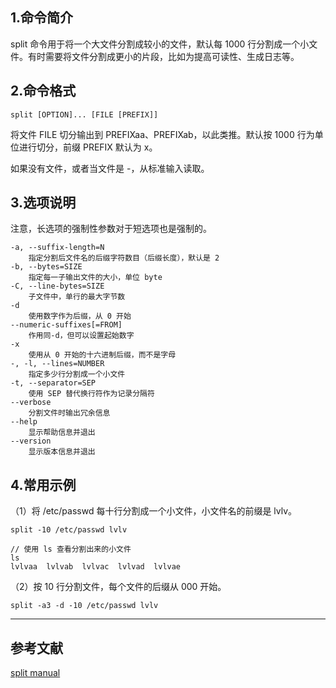 ## 1.命令简介
split 命令用于将一个大文件分割成较小的文件，默认每 1000 行分割成一个小文件。有时需要将文件分割成更小的片段，比如为提高可读性、生成日志等。

## 2.命令格式
```
split [OPTION]... [FILE [PREFIX]]
```
将文件 FILE 切分输出到 PREFIXaa、PREFIXab，以此类推。默认按 1000 行为单位进行切分，前缀 PREFIX 默认为 x。

如果没有文件，或者当文件是 -，从标准输入读取。
## 3.选项说明
注意，长选项的强制性参数对于短选项也是强制的。
```
-a, --suffix-length=N
	指定分割后文件名的后缀字符数目（后缀长度），默认是 2
-b, --bytes=SIZE
	指定每一子输出文件的大小，单位 byte
-C, --line-bytes=SIZE
	子文件中，单行的最大字节数
-d
	使用数字作为后缀，从 0 开始
--numeric-suffixes[=FROM]
	作用同-d，但可以设置起始数字
-x
	使用从 0 开始的十六进制后缀，而不是字母
-, -l, --lines=NUMBER
	指定多少行分割成一个小文件
-t, --separator=SEP
	使用 SEP 替代换行符作为记录分隔符
--verbose
	分割文件时输出冗余信息
--help
	显示帮助信息并退出
--version
	显示版本信息并退出
```

## 4.常用示例
（1）将 /etc/passwd 每十行分割成一个小文件，小文件名的前缀是 lvlv。
```
split -10 /etc/passwd lvlv

// 使用 ls 查看分割出来的小文件
ls
lvlvaa  lvlvab  lvlvac  lvlvad  lvlvae
```

（2）按 10 行分割文件，每个文件的后缀从 000 开始。
```
split -a3 -d -10 /etc/passwd lvlv
```
---
## 参考文献
[split manual](http://man7.org/linux/man-pages/man1/split.1.html)

<Vssue title="split" />